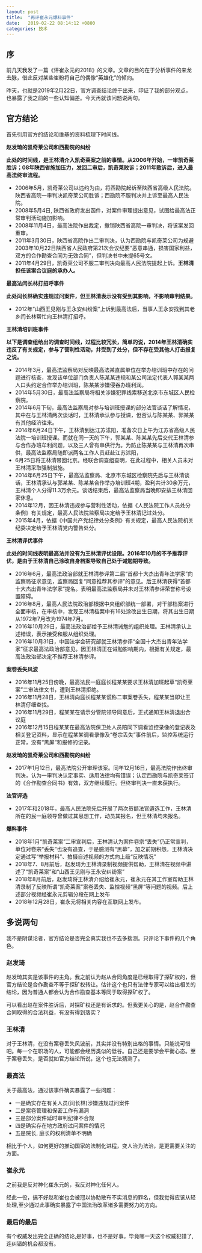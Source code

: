 ```yaml
---
layout: post
title:  "再评崔永元爆料事件"
date:   2019-02-22 08:14:12 +0800
categories: 技术 
---
```

## 序

前几天我发了一篇《评崔永元的2018》的文章。文章的目的在于分析事件的来龙去脉，借此反对某些崔粉将自己的偶像“英雄化”的倾向。

昨天，也就是2019年2月22日，官方调查结论终于出来，印证了我的部分观点，也暴露了我之前的一些认知偏差。今天再就该问题说两句。

## 官方结论
首先引用官方的结论和维基的资料梳理下时间线。

**赵发琦的凯奇莱公司和西勘院的纠纷**

**此处的时间线，是王林清介入凯奇莱案之前的事情。从2006年开始，一审凯奇莱胜诉；08年陕西省施加压力，发回二审后，凯奇莱败诉；2011年败诉后，进入最高法终审流程。**
+ 2006年5月，凯奇莱公司以违约为由，将西勘院起诉至陕西省高级人民法院。陕西省高院一审判决凯奇莱公司胜诉；西勘院不服判决并上诉至最高人民法院。
+ 2008年5月4日, 陕西省政府发出函件，对案件审理提出意见，试图给最高法正常审判活动施加影响。
+ 2008年11月4日，最高法院作出裁定，撤销陕西省高院一审判决，将该案发回重审。
+ 2011年3月30日，陕西省高院作出二审判决，认为西勘院与凯奇莱公司为规避2003年10月22日陕西省人民政府第21次会议纪要“恶意串通，损害国家利益，双方的合作勘查合同为无效合同”，但判决书中未提65号文。
+ 2011年4月29日，凯奇莱公司不服二审判决向最高人民法院提起上诉。**王林清担任该案合议庭的承办人。**

**最高法闫长林打招呼事件**


**此处闫长林确实违规过问案件，但王林清表示没有受到其影响，不影响审判结果。**

+ 2012年“山西王见刚与王永安纠纷案”上诉到最高法后，当事人王永安找到其老乡闫长林帮忙向王林清打招呼。



**王林清培训班事件**

**以下是调查组给出的调查时间线，过程比较冗长，简单的说，2014年王林清确实违反了有关规定，参与了营利性活动，并受到了处分，但不存在受其他人打击报复之说。**
+ 2014年3月，最高法监察局对反映最高法某直属单位在举办培训班中存在的问题进行核查，发现该单位部门负责人陈某某违规和某公司法定代表人郭某某两人口头约定合作举办培训班，陈某某涉嫌侵吞办班利润。
+ 2014年5月30日，最高法监察局将相关涉嫌犯罪线索移送北京市东城区人民检察院。
+ 2014年6月下旬，最高法监察局对参与培训班授课的部分法官谈话了解情况，其中在与王林清两次谈话时，王林清承认参与授课，但否认与陈某某、郭某某有其他经济往来。
+ 2014年6月24日下午，王林清到达江苏沭阳，准备次日上午为江苏省高级人民法院一培训班授课。而就在同一天的下午，郭某某、陈某某先后交代王林清参与合作办班牟利问题，以及三人曾有串供行为。为防止陈某某与王林清再次串供，最高法监察局随即派两名工作人员赶赴江苏沭阳，
+ 6月25日将王林清带回北京。经联合调查组查明，在此过程中，相关人员未对王林清采取强制措施。　　
+ 2014年6月25日下午，最高法监察局、北京市东城区检察院先后与王林清谈话，王林清承认与郭某某、陈某某合作举办培训班4期，盈利共计30余万元，王林清个人分得11.3万余元。谈话结束后，最高法监察局当晚即安排王林清回家休息。
+ 2014年12月，因王林清违规参与营利性活动，依据《人民法院工作人员处分条例》有关规定，最高人民法院监察局决定给予王林清记过处分。
+ 2015年4月，依据《中国共产党纪律处分条例》有关规定，最高人民法院机关纪委决定给予王林清党内警告处分。

**王林清评优事件**

**此处的时间线表明最高法并没有为王林清评优设限。2016年10月的不予推荐评优，是由于王林清自己涂改自身档案导致自己处于诫勉期导致。**
+ 2016年6月，最高法政治部就王林清参评第二届“首都十大杰出青年法学家”向监察局征求意见，监察局回复“同意推荐其参评”的意见。后王林清获得“首都十大杰出青年法学家”提名。表明最高法监察局并未对王林清参评荣誉称号设置障碍。
+ 2016年8月，最高人民法院政治部根据中央组织部统一部署，对干部档案进行全面审核，在审核中，发现王林清档案中有16处涂改出生日期，将其出生日期从1972年7月改为1974年7月。
+ 2016年10月29日，最高法政治部给予王林清诫勉的组织处理。王林清承认上述错误，表示接受和服从组织处理。
+ 2016年10月31日，中国法学会研究部就王林清参评“全国十大杰出青年法学家”征求最高法政治部意见。因王林清正在诫勉影响期内，根据有关规定，最高法政治部决定不推荐王林清参评。

**案卷丢失风波**
+ 2016年11月25日傍晚，最高法民一庭庭长程某某要求王林清加班起草“凯奇莱案”二审法律文书，遭到王林清拒绝。
+ 2016年11月28日，王林清向庭长程某某谎称二审案卷丢失，程某某当即让王林清仔细查找。
+ 2016年11月29日，程某某在请示分管院领导同意后，正式通知王林清退出合议庭
+ 2016年12月15日程某某在最高法院保卫处人员陪同下调看监控录像的登记表及相关登记资料，显示在程某某调看录像及“卷宗丢失”事件前后，监控系统运行正常，没有“黑屏”和报修的记录。

**赵发琦的凯奇莱公司和西勘院的纠纷**
+ 2017年1月12日，最高法院公开审理该案。同年12月16日，最高法院作出终审判决，认为一审判决认定事实、适用法律均有错误；认定西勘院与凯奇莱签订的《合作勘查合同书》有效，双方继续履行。但终审判决一直未获执行。

**法官评选**
+ 2017年和2018年，最高人民法院先后开展了两次员额法官遴选工作，王林清所在的民一庭领导曾做过其思想工作，动员其报名，但王林清均未报名。

**爆料事件**
+ 2018年1月“凯奇莱案”二审宣判后，王林清认为案件卷宗“丢失”仍正常宣判，单位对卷宗“丢失”也没有追查，于是臆测有“黑幕”，加之前期积怨，王林清决定通过写“举报材料”、拍摄自述视频的方式向上级“反映情况”
+ 2018年7、8月前后，赵发琦为王林清录制视频提供帮助，王林清在视频中讲述了“凯奇莱案”和“山西王见刚与王永安纠纷案”
+ 2018年8月前后，赵发琦将王林清介绍给崔永元，崔永元在其工作室帮助王林清录制了反映所谓“凯奇莱案”案卷丢失、监控视频“黑屏”等问题的视频。后上述部分视频经崔永元剪辑分段在网上发布
+ 2018年12月28日，崔永元将相关内容在互联网上发布。

## 多说两句 

我不是阴谋论者，官方结论是否完全真实我也不去多揣测。只评论下事件的几个角色。

### 赵发琦
赵发琦其实是该事件的主角。我之前认为赵从合同角度是已经取得了探矿权的，但官方结论是合作勘查不等于探矿权转让。估计这个也只有法律专家可以给出相关的结论，因为普通人都会认为合作勘查基本等同于取得探矿权了。

可以看出赵在案件胜诉后，对探矿权还是有诉求的。但我更关心的是，赵合作勘查合同取得的合法利益，有没有得到落实？

### 王林清
对于王林清，在没有案卷丢失风波前，其实并没有特别出格的事情。只能说可惜吧。每一个在职场的人，可能都会经历类似的低谷。自己还是要学会平衡心态。至于案卷丢失，是否就如官方结论所说，这个也无法猜测了。

### 最高法
关于最高法，通过该事件确实暴露了一些问题：
+ 一是确实存在有关人员(闫长林)涉嫌违规过问案件    
+ 二是案卷管理和保密工作有漏洞  
+ 三是部分案件延时审判纪律不合规 
+ 四是确实存在地方政府过问案件的情况  
+ 五是院长, 庭长的权利清单不明确

相比于个人，如何更好的推动国家的法制化进程，变人治为法治，是更需要关注的方面。

### 崔永元
之前我是反对神化崔永元的，我反对神化任何人。

经此一役，搞不好赵和崔也会被冠以协助散布不实消息的罪名，但我觉得应该从轻处理,至少通过此事确实暴露了中国法治改革诸多需要努力的方向。


### 最后的最后

有个权威发出完全正确的结论,是好事，也不是好事。毕竟哪一天这个权威犯错了,  连纠错的机会都没有。

